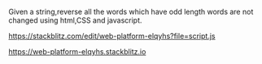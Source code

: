 Given a string,reverse all the words which have odd length words are not changed using html,CSS and javascript.

https://stackblitz.com/edit/web-platform-elqyhs?file=script.js

https://web-platform-elqyhs.stackblitz.io


